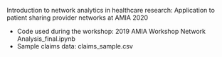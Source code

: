 Introduction to network analytics in healthcare research: Application to patient sharing provider networks at AMIA 2020

- Code used during the workshop: 2019 AMIA Workshop Network Analysis_final.ipynb
- Sample claims data: claims_sample.csv
